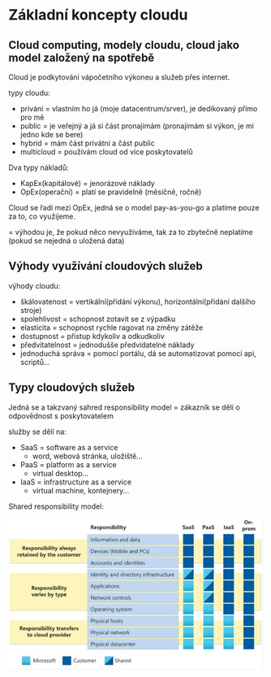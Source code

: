 # Základní koncepty cloudu

## Cloud computing, modely cloudu, cloud jako model založený na spotřebě

Cloud je podkytování vápočetního výkoneu a služeb přes internet.

typy cloudu:
- privání = vlastním ho já (moje datacentrum/srver), je dedikovaný přímo pro mě
- public = je veřejný a já si část pronajímám (pronajímám si výkon, je mi jedno kde se bere)
- hybrid = mám část privátní a část public
- multicloud = používám cloud od více poskytovatelů

Dva typy nákladů:
- KapEx(kapitálové) = jenorázové náklady
- OpEx(operační) = platí se pravidelně (měsíčně, ročně)

Cloud se řadí mezi OpEx, jedná se o model pay-as-you-go a platíme pouze za to, co využijeme.

= výhodou je, že pokud něco nevyužíváme, tak za to zbytečně neplatíme (pokud se nejedná o uložená data)

## Výhody využívání cloudových služeb

výhody cloudu:
- škálovatenost = vertikální(přidání výkonu), horizontální(přidání dalšího stroje)
- spolehlivost = schopnost zotavit se z výpadku
- elasticita = schopnost rychle ragovat na změny zátěže
- dostupnost = přistup kdykoliv a odkudkoliv
- předvítatelnost = jednodušše předvídatelné náklady
- jednoduchá správa = pomocí portálu, dá se automatizovat pomocí api, scriptů...

## Typy cloudových služeb

Jedná se a takzvaný sahred responsibility model = zákazník se děli o odpovědnost s poskytovatelem

služby se dělí na:
- SaaS = software as a service
  - word, webová stránka, uložiště... 
- PaaS = platform as a service
  - virtual desktop...
- IaaS = infrastructure as a service
  - virtual machine, kontejnery...
 
Shared responsibility model:

![alt text](/obrazky/shared_resp_model.jpg)
